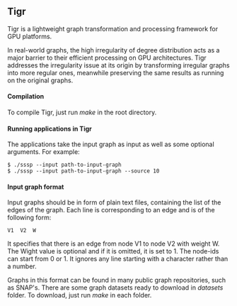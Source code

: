 ## Tigr

Tigr is a lightweight graph transformation and processing framework for GPU platforms. 

In real-world graphs, the high irregularity of degree distribution acts
as a major barrier to their efficient processing on GPU architectures.
Tigr addresses the irregularity issue at its origin by transforming 
irregular graphs into more regular ones, meanwhile preserving the same
results as running on the original graphs.

#### Compilation

To compile Tigr, just run *make* in the root directory.

#### Running applications in Tigr

The applications take the input graph as input as well as some optional arguments. For example:

```
$ ./sssp --input path-to-input-graph
$ ./sssp --input path-to-input-graph --source 10
``` 

#### Input graph format

Input graphs should be in form of plain text files, containing the list of the edges of the graph. Each line is corresponding to an edge and is of the following form:

```
V1  V2  W
```

It specifies that there is an edge from node V1 to node V2 with weight W. The Wight value is optional and if it is omitted, it is set to 1. The node-ids can start from 0 or 1. It ignores any line starting with a character rather than a number.

Graphs in this format can be found in many public graph repositories, such as SNAP's. There are some graph datasets ready to download in *datasets* folder. To download, just run *make* in each folder.


